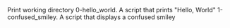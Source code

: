 Print working directory
0-hello_world. A script that prints "Hello, World"
1-confused_smiley. A script that displays a confused smiley
